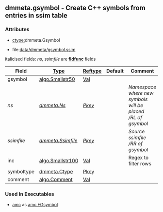 ## dmmeta.gsymbol - Create C++ symbols from entries in ssim table


### Attributes
<a href="#attributes"></a>
<!-- dev.mdmark  mdmark:MDSECTION  state:BEG_AUTO  param:Attributes -->
* [ctype:](/txt/ssimdb/dmmeta/ctype.md)dmmeta.Gsymbol

* file:[data/dmmeta/gsymbol.ssim](/data/dmmeta/gsymbol.ssim)

italicised fields: *ns, ssimfile* are [**fldfunc**](/txt/ssim.md#fldfunc) fields

|Field|[Type](/txt/ssimdb/dmmeta/ctype.md)|[Reftype](/txt/ssimdb/dmmeta/reftype.md)|Default|Comment|
|---|---|---|---|---|
|gsymbol|[algo.Smallstr50](/txt/protocol/algo/README.md#algo-smallstr50)|[Val](/txt/exe/amc/reftypes.md#val)|||
|*ns*|*[dmmeta.Ns](/txt/ssimdb/dmmeta/ns.md)*|*[Pkey](/txt/exe/amc/reftypes.md#pkey)*||*Namespace where new symbols will be placed<br>/RL of gsymbol*|
|*ssimfile*|*[dmmeta.Ssimfile](/txt/ssimdb/dmmeta/ssimfile.md)*|*[Pkey](/txt/exe/amc/reftypes.md#pkey)*||*Source ssimfile<br>/RR of gsymbol*|
|inc|[algo.Smallstr100](/txt/protocol/algo/README.md#algo-smallstr100)|[Val](/txt/exe/amc/reftypes.md#val)||Regex to filter rows|
|symboltype|[dmmeta.Ctype](/txt/ssimdb/dmmeta/ctype.md)|[Pkey](/txt/exe/amc/reftypes.md#pkey)|||
|comment|[algo.Comment](/txt/protocol/algo/Comment.md)|[Val](/txt/exe/amc/reftypes.md#val)|||

<!-- dev.mdmark  mdmark:MDSECTION  state:END_AUTO  param:Attributes -->

### Used In Executables
<a href="#used-in-executables"></a>
<!-- dev.mdmark  mdmark:MDSECTION  state:BEG_AUTO  param:ImdbUses -->

* [amc](/txt/exe/amc/internals.md) as [amc.FGsymbol](/txt/exe/amc/internals.md#amc-fgsymbol)

<!-- dev.mdmark  mdmark:MDSECTION  state:END_AUTO  param:ImdbUses -->

